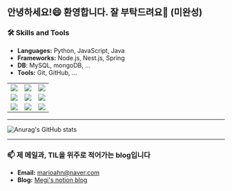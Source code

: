 <!--
**marioahn/marioahn** is a ✨ _special_ ✨ repository because its `README.md` (this file) appears on your GitHub profile.

Here are some ideas to get you started:

- 🔭 I’m currently working on ...
- 🌱 I’m currently learning ...
- 👯 I’m looking to collaborate on ...
- 🤔 I’m looking for help with ...
- 💬 Ask me about ...
- 📫 How to reach me: ...
- 😄 Pronouns: ...
- ⚡ Fun fact: ...

- referrence
  https://velog.io/@oka1313/Github-%EA%B9%83%ED%97%88%EB%B8%8C-%ED%94%84%EB%A1%9C%ED%95%84-%EA%BE%B8%EB%AF%B8%EA%B8%B0
  https://github.com/rzashakeri/beautify-github-profile?tab=readme-ov-file#-what-do-we-do-after-seeing-these-profiles-
  https://80000coding.oopy.io/865f4b2a-5198-49e8-a173-0f893a4fed45




<img src="https://img.shields.io/badge/TensorFlow-FF6F00?style=for-the-badge&logo=TensorFlow&logoColor=white">

  
-->
## 안녕하세요!😄 환영합니다. 잘 부탁드려요🌱 (미완성)

### 🛠️ Skills and Tools
- **Languages:** Python, JavaScript, Java
- **Frameworks:** Node.js, Nest.js, Spring
- **DB**: MySQL, mongoDB, ...
- **Tools:** Git, GitHub, ...

<table>
  <tr>
    <td>
      <img src="https://img.shields.io/badge/Python-3776AB?style=for-the-badge&logo=Python&logoColor=white">
    </td>
    <td>
      <img src="https://img.shields.io/badge/JavaScript-F7DF1E?style=for-the-badge&logo=javascript&logoColor=black">
    </td>
    <td>
      <img src="https://img.shields.io/badge/Java-007396?style=for-the-badge&logo=java&logoColor=white">
    </td>
  </tr>
  <tr>
    <td>
      <img src="https://img.shields.io/badge/Node.js-339933?style=for-the-badge&logo=nodedotjs&logoColor=white">
    </td>
    <td>
      <img src="https://img.shields.io/badge/Nest.js-E0234E?style=for-the-badge&logo=nestjs&logoColor=white">
    </td>
    <td>
      <img src="https://img.shields.io/badge/Spring-6DB33F?style=for-the-badge&logo=spring&logoColor=white">
    </td>
  </tr>
  <tr>
    <td>
      <img src="https://img.shields.io/badge/mysql-4479A1?style=for-the-badge&logo=mysql&logoColor=white">
    </td>
    <td>
      <img src="https://img.shields.io/badge/github-181717?style=for-the-badge&logo=github&logoColor=white">
    </td>
    <td>
      <img src="https://img.shields.io/badge/git-F05032?style=for-the-badge&logo=git&logoColor=white">
    </td>
  </tr>
</table>

---

![Anurag's GitHub stats](https://github-readme-stats.vercel.app/api?username=marioahn&show_icons=true&theme=calm_pink)

---

### 📫 제 메일과, TIL을 위주로 적어가는 blog입니다
- **Email:** [marioahn@naver.com](mailto:marioahn@example.com)
- **Blog:** [Megi's notion blog](https://marioa.notion.site/HJ-s-blog-30ccccc91deb489cb5bc0dbfe731fa70?pvs=4)
